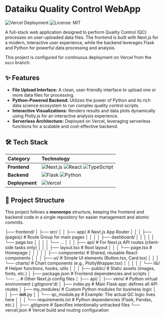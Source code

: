 # Dataiku Quality Control WebApp

![Vercel Deployment](https://therealsujitk-vercel-badge.vercel.app/?app=dataiku-webapp&style=for-the-badge) 
![License: MIT](https://img.shields.io/badge/License-MIT-yellow.svg?style=for-the-badge)

A full-stack web application designed to perform Quality Control (QC) processes on user-uploaded data files. The frontend is built with Next.js for a modern, interactive user experience, while the backend leverages Flask and Python for powerful data processing and analysis.

This project is configured for continuous deployment on Vercel from the `main` branch.

## ✨ Features

-   **File Upload Interface:** A clean, user-friendly interface to upload one or more data files for processing.
-   **Python-Powered Backend:** Utilizes the power of Python and its rich data science ecosystem to run complex quality control scripts.
-   **Interactive Visualizations:** Renders results and data plots dynamically using Plotly.js for an interactive analysis experience.
-   **Serverless Architecture:** Deployed on Vercel, leveraging serverless functions for a scalable and cost-effective backend.

## 🛠️ Tech Stack

| Category      | Technology                                                                                                                              |
| :------------ | :-------------------------------------------------------------------------------------------------------------------------------------- |
| **Frontend** | ![Next.js](https://img.shields.io/badge/Next-black?style=for-the-badge&logo=next.js&logoColor=white) ![React](https://img.shields.io/badge/react-%2320232a.svg?style=for-the-badge&logo=react&logoColor=%2361DAFB) ![TypeScript](https://img.shields.io/badge/typescript-%23007ACC.svg?style=for-the-badge&logo=typescript&logoColor=white) |
| **Backend** | ![Flask](https://img.shields.io/badge/flask-%23000.svg?style=for-the-badge&logo=flask&logoColor=white) ![Python](https://img.shields.io/badge/python-3670A0?style=for-the-badge&logo=python&logoColor=ffdd54)                                                                                                              |
| **Deployment**| ![Vercel](https://img.shields.io/badge/Vercel-000000?style=for-the-badge&logo=vercel&logoColor=white)                                                                                                                                                                                                                          |

## 📂 Project Structure

This project follows a **monorepo** structure, keeping the frontend and backend code in a single repository for easier management and atomic commits.

├── frontend/
│   ├── src/
│   │   ├── app/                # Next.js App Router
│   │   │   ├── (pages)/        # Route Group for main pages
│   │   │   │   ├── dashboard/
│   │   │   │   │   └── page.tsx
│   │   │   │   └── ...
│   │   │   ├── api/            # For Next.js API routes (client-side tasks only)
│   │   │   ├── layout.tsx      # Root layout
│   │   │   └── page.tsx        # Homepage
│   │   │
│   │   ├── components/         # Shared, reusable React components
│   │   │   ├── ui/             # Simple UI elements (Button.tsx, Card.tsx)
│   │   │   └── charts/         # Chart components (e.g., PlotlyWrapper.tsx)
│   │   │
│   │   └── lib/                # Helper functions, hooks, utils
│   │
│   ├── public/               # Static assets (images, fonts, etc.)
│   ├── package.json          # Frontend dependencies and scripts
│   └── ...                   # Other Next.js config files
│
├── api/
│   ├── venv/                 # Python virtual environment (.gitignore'd)
│   ├── index.py              # Main Flask app: defines all API routes
│   ├── my_modules/           # Custom Python modules for business logic
│   │   ├── __init__.py
│   │   └── qc_module.py      # Example: The actual QC logic lives here
│   │
│   └── requirements.txt      # Python dependencies (Flask, Pandas, etc.)
│
├── .gitignore                # Specifies intentionally untracked files
└── vercel.json               # Vercel build and routing configuration